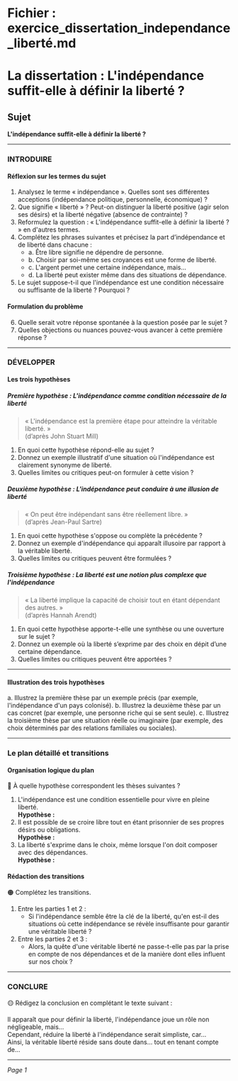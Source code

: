 # Fichier : exercice_dissertation_independance_liberté.md

# La dissertation : L'indépendance suffit-elle à définir la liberté ?

## Sujet
**L'indépendance suffit-elle à définir la liberté ?**

---

### INTRODUIRE

#### Réflexion sur les termes du sujet

1. Analysez le terme « indépendance ». Quelles sont ses différentes acceptions (indépendance politique, personnelle, économique) ?
2. Que signifie « liberté » ? Peut-on distinguer la liberté positive (agir selon ses désirs) et la liberté négative (absence de contrainte) ?
3. Reformulez la question : « L'indépendance suffit-elle à définir la liberté ? » en d'autres termes.
4. Complétez les phrases suivantes et précisez la part d’indépendance et de liberté dans chacune :
   - a. Être libre signifie ne dépendre de personne.
   - b. Choisir par soi-même ses croyances est une forme de liberté.
   - c. L'argent permet une certaine indépendance, mais...
   - d. La liberté peut exister même dans des situations de dépendance.
5. Le sujet suppose-t-il que l'indépendance est une condition nécessaire ou suffisante de la liberté ? Pourquoi ?

#### Formulation du problème

6. Quelle serait votre réponse spontanée à la question posée par le sujet ?
7. Quelles objections ou nuances pouvez-vous avancer à cette première réponse ?

---

### DÉVELOPPER

#### Les trois hypothèses

##### Première hypothèse : L'indépendance comme condition nécessaire de la liberté

> « L'indépendance est la première étape pour atteindre la véritable liberté. »  
> (d’après John Stuart Mill)

1. En quoi cette hypothèse répond-elle au sujet ?
2. Donnez un exemple illustratif d'une situation où l'indépendance est clairement synonyme de liberté.
3. Quelles limites ou critiques peut-on formuler à cette vision ?

##### Deuxième hypothèse : L'indépendance peut conduire à une illusion de liberté

> « On peut être indépendant sans être réellement libre. »  
> (d’après Jean-Paul Sartre)

1. En quoi cette hypothèse s'oppose ou complète la précédente ?
2. Donnez un exemple d'indépendance qui apparaît illusoire par rapport à la véritable liberté.
3. Quelles limites ou critiques peuvent être formulées ?

##### Troisième hypothèse : La liberté est une notion plus complexe que l'indépendance

> « La liberté implique la capacité de choisir tout en étant dépendant des autres. »  
> (d’après Hannah Arendt)

1. En quoi cette hypothèse apporte-t-elle une synthèse ou une ouverture sur le sujet ?
2. Donnez un exemple où la liberté s’exprime par des choix en dépit d’une certaine dépendance.
3. Quelles limites ou critiques peuvent être apportées ?

---

#### Illustration des trois hypothèses

a. Illustrez la première thèse par un exemple précis (par exemple, l'indépendance d'un pays colonisé).
b. Illustrez la deuxième thèse par un cas concret (par exemple, une personne riche qui se sent seule).
c. Illustrez la troisième thèse par une situation réelle ou imaginaire (par exemple, des choix déterminés par des relations familiales ou sociales).

---

### Le plan détaillé et transitions

#### Organisation logique du plan

🔴 À quelle hypothèse correspondent les thèses suivantes ?

1. L'indépendance est une condition essentielle pour vivre en pleine liberté.  
   **Hypothèse :** 
2. Il est possible de se croire libre tout en étant prisonnier de ses propres désirs ou obligations.  
   **Hypothèse :** 
3. La liberté s'exprime dans le choix, même lorsque l'on doit composer avec des dépendances.  
   **Hypothèse :** 

#### Rédaction des transitions

🟠 Complétez les transitions.

1. Entre les parties 1 et 2 :  
   - Si l'indépendance semble être la clé de la liberté, qu'en est-il des situations où cette indépendance se révèle insuffisante pour garantir une véritable liberté ?
2. Entre les parties 2 et 3 :  
   - Alors, la quête d'une véritable liberté ne passe-t-elle pas par la prise en compte de nos dépendances et de la manière dont elles influent sur nos choix ?

---

### CONCLURE

🟡 Rédigez la conclusion en complétant le texte suivant :

Il apparaît que pour définir la liberté, l'indépendance joue un rôle non négligeable, mais…  
Cependant, réduire la liberté à l'indépendance serait simpliste, car…  
Ainsi, la véritable liberté réside sans doute dans… tout en tenant compte de… 

--- 

*Page 1*
